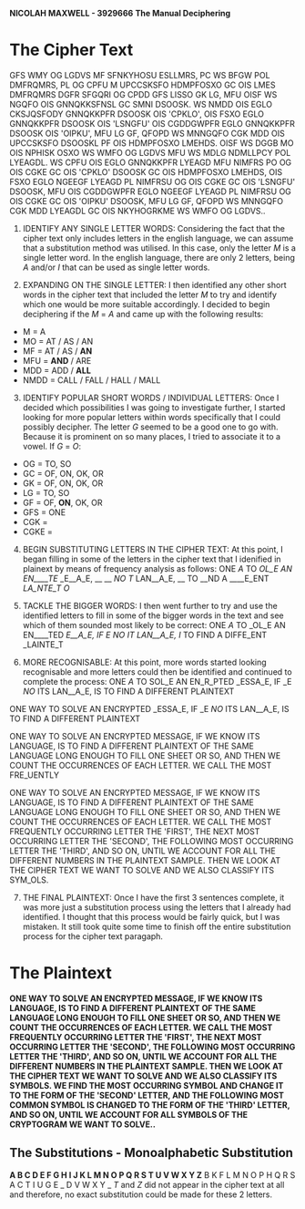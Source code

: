 **NICOLAH MAXWELL - 3929666**
**The Manual Deciphering**

# The Cipher Text
GFS WMY OG LGDVS MF SFNKYHOSU ESLLMRS, PC WS BFGW POL DMFRQMRS, PL OG CPFU M UPCCSKSFO HDMPFOSXO GC OIS LMES DMFRQMRS DGFR SFGQRI OG CPDD GFS LISSO GK LG, MFU OISF WS NGQFO OIS GNNQKKSFNSL GC SMNI DSOOSK. WS NMDD OIS EGLO CKSJQSFODY GNNQKKPFR DSOOSK OIS 'CPKLO', OIS FSXO EGLO GNNQKKPFR DSOOSK OIS 'LSNGFU' OIS CGDDGWPFR EGLO GNNQKKPFR DSOOSK OIS 'OIPKU', MFU LG GF, QFOPD WS MNNGQFO CGK MDD OIS UPCCSKSFO DSOOSKL PF OIS HDMPFOSXO LMEHDS. OISF WS DGGB MO OIS NPHISK OSXO WS WMFO OG LGDVS MFU WS MDLG NDMLLPCY POL LYEAGDL. WS CPFU OIS EGLO GNNQKKPFR LYEAGD MFU NIMFRS PO OG OIS CGKE GC OIS 'CPKLO' DSOOSK GC OIS HDMPFOSXO LMEHDS, OIS FSXO EGLO NGEEGF LYEAGD PL NIMFRSU OG OIS CGKE GC OIS 'LSNGFU' DSOOSK, MFU OIS CGDDGWPFR EGLO NGEEGF LYEAGD PL NIMFRSU OG OIS CGKE GC OIS 'OIPKU' DSOOSK, MFU LG GF, QFOPD WS MNNGQFO CGK MDD LYEAGDL GC OIS NKYHOGRKME WS WMFO OG LGDVS..


1. IDENTIFY ANY SINGLE LETTER WORDS:
Considering the fact that the cipher text only includes letters in the english language, we can assume that a substitution method was utilised. In this case, only the letter *M* is a single letter word. In the english language, there are only 2 letters, being *A* and/or *I* that can be used as single letter words.

2. EXPANDING ON THE SINGLE LETTER:
I then identified any other short words in the cipher text that included the letter *M* to try and identify which one would be more suitable accordingly. I decided to begin deciphering if the *M* = *A* and came up with the following results:
- M = A
- MO = AT / AS / AN
- MF = AT / AS / **AN**
- MFU = **AND** / ARE
- MDD = ADD / **ALL**
- NMDD = CALL / FALL / HALL / MALL

3. IDENTIFY POPULAR SHORT WORDS / INDIVIDUAL LETTERS:
Once I decided which possibilities I was going to investigate further, I started looking for more popular letters within words specifically that I could possibly decipher. The letter *G* seemed to be a good one to go with. Because it is prominent on so many places, I tried to associate it to a vowel. 
If *G* = *O*:
- OG = TO, SO
- GC = OF, ON, OK, OR
- GK = OF, ON, OK, OR
- LG = TO, SO
- GF = OF, **ON**, OK, OR
- GFS = ONE
- CGK = 
- CGKE = 

4. BEGIN SUBSTITUTING LETTERS IN THE CIPHER TEXT:
At this point, I began filling in some of the letters in the cipher text that I idenified in plainext by means of frequency analysis as follows:
ONE _A_ TO _OL_E AN EN____TE_ _E__A_E, __ __ _NO_ _T_ LAN__A_E, __ TO __ND A ____E_ENT _LA_NTE_T O_ 

5. TACKLE THE BIGGER WORDS:
I then went further to try and use the identified letters to fill in some of the bigger words in the text and see which of them sounded most likely to be correct:
ONE _A_ TO _OL_E AN EN____TED _E__A_E, IF _E _NO_ IT_ LAN__A_E, I_ TO FIND A DIFFE_ENT _LAINTE_T

6. MORE RECOGNISABLE:
At this point, more words started looking recognisable and more letters could then be identified and continued to complete the process:
ONE _A_ TO SOL_E AN EN_R_PTED _ESSA_E, IF _E _NO_ ITS LAN__A_E, IS TO FIND A DIFFERENT PLAINTEXT

ONE WAY TO SOLVE AN ENCRYPTED _ESSA_E, IF _E _NO_ ITS LAN__A_E, IS TO FIND A DIFFERENT PLAINTEXT

ONE WAY TO SOLVE AN ENCRYPTED MESSAGE, IF WE KNOW ITS LANGUAGE, IS TO FIND A DIFFERENT PLAINTEXT OF THE SAME LANGUAGE LONG ENOUGH TO FILL ONE SHEET OR SO, AND THEN WE COUNT THE OCCURRENCES OF EACH LETTER. WE CALL THE MOST FRE_UENTLY

ONE WAY TO SOLVE AN ENCRYPTED MESSAGE, IF WE KNOW ITS LANGUAGE, IS TO FIND A DIFFERENT PLAINTEXT OF THE SAME LANGUAGE LONG ENOUGH TO FILL ONE SHEET OR SO, AND THEN WE COUNT THE OCCURRENCES OF EACH LETTER. WE CALL THE MOST FREQUENTLY OCCURRING LETTER THE 'FIRST', THE NEXT MOST OCCURRING LETTER THE 'SECOND', THE FOLLOWING MOST OCCURRING LETTER THE 'THIRD', AND SO ON, UNTIL WE ACCOUNT FOR ALL THE DIFFERENT NUMBERS IN THE PLAINTEXT SAMPLE. THEN WE LOOK AT THE CIPHER TEXT WE WANT TO SOLVE AND WE ALSO CLASSIFY ITS SYM_OLS.

7. THE FINAL PLAINTEXT:
Once I have the first 3 sentences complete, it was more just a substitution process using the letters that I already had identified. I thought that this process would be fairly quick, but I was mistaken. It still took quite some time to finish off the entire substitution process for the cipher text paragaph.

# The Plaintext
**ONE WAY TO SOLVE AN ENCRYPTED MESSAGE, IF WE KNOW ITS LANGUAGE, IS TO FIND A DIFFERENT PLAINTEXT OF THE SAME LANGUAGE LONG ENOUGH TO FILL ONE SHEET OR SO, AND THEN WE COUNT THE OCCURRENCES OF EACH LETTER. WE CALL THE MOST FREQUENTLY OCCURRING LETTER THE 'FIRST', THE NEXT MOST OCCURRING LETTER THE 'SECOND', THE FOLLOWING MOST OCCURRING LETTER THE 'THIRD', AND SO ON, UNTIL WE ACCOUNT FOR ALL THE DIFFERENT NUMBERS IN THE PLAINTEXT SAMPLE. THEN WE LOOK AT THE CIPHER TEXT WE WANT TO SOLVE AND WE ALSO CLASSIFY ITS SYMBOLS. WE FIND THE MOST OCCURRING SYMBOL AND CHANGE IT TO THE FORM OF THE 'SECOND' LETTER, AND THE FOLLOWING MOST COMMON SYMBOL IS CHANGED TO THE FORM OF THE 'THIRD' LETTER, AND SO ON, UNTIL WE ACCOUNT FOR ALL SYMBOLS OF THE CRYPTOGRAM WE WANT TO SOLVE..**

## The Substitutions - Monoalphabetic Substitution
**A	B	C	D	E	F	G	H	I	J	K	L	M N	O	P	Q	R	S	T	U	V	W	X	Y	Z**
  B	K	F	L	M	N	O	P	H	Q	R	S	A C	T	I	U	G	E	_	D	V	W	X	Y	_
*T* and *Z* did not appear in the cipher text at all and therefore, no exact substitution could be made for these 2 letters.